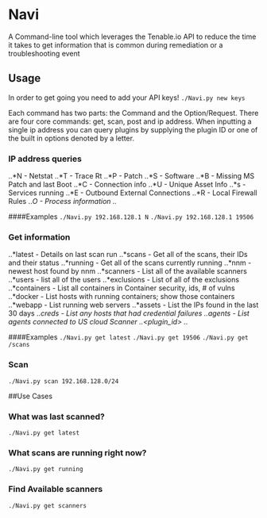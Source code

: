 # Navi
A Command-line tool which leverages the Tenable.io API to reduce the time it takes to get information that is common during remediation or a troubleshooting event

## Usage
In order to get going you need to add your API keys!
`./Navi.py new keys`

Each command has two parts: the Command and the Option/Request. There are four core commands: get, scan, post and ip address. When inputting a single ip address you can query plugins by supplying the plugin ID or one of the built in options denoted by a letter. 

### IP address queries
..*N - Netstat
..*T - Trace Rt
..*P - Patch
..*S - Software
..*B - Missing MS Patch and last Boot
..*C - Connection info
..*U - Unique Asset Info
..*s - Services running
..*E - Outbound External Connections
..*R - Local Firewall Rules
..*O - Process information
..*<plugin id>

####Examples
`./Navi.py 192.168.128.1 N`
`./Navi.py 192.168.128.1 19506`

### Get information
..*latest - Details on last scan run
..*scans  - Get all of the scans, their IDs and their status
..*running  - Get all of the scans currently running
..*nnm - newest host found by nnm
..*scanners - List all of the available scanners
..*users - list all of the users
..*exclusions - List of all of the exclusions
..*containers - List all containers in Container security, ids, # of vulns
..*docker - List hosts with running containers; show those containers
..*webapp - List running web servers
..*assets - List the IPs found in the last 30 days
..*creds  - List any hosts that had credential failures
..*agents - List agents connected to US cloud Scanner
..*<plugin_id>
..*<api-endpoint>

####Examples
`./Navi.py get latest`
`./Navi.py get 19506`
`./Navi.py get /scans`

### Scan <ip address or subnet>
`./Navi.py scan 192.168.128.0/24`

##Use Cases
### What was last scanned?
`./Navi.py get latest`

### What scans are running right now?
`./Navi.py get running`

### Find Available scanners
`./Navi.py get scanners`
